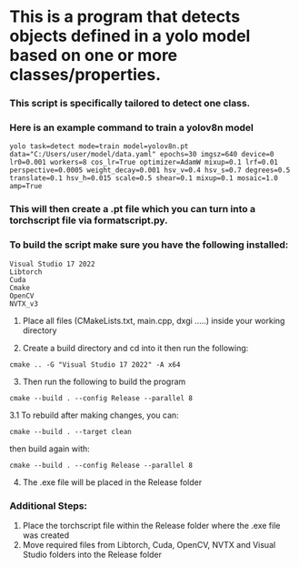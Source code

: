 # This is a program that detects objects defined in a yolo model based on one or more classes/properties. 

### This script is specifically tailored to detect one class.

### Here is an example command to train a yolov8n model 
```
yolo task=detect mode=train model=yolov8n.pt data="C:/Users/user/model/data.yaml" epochs=30 imgsz=640 device=0 lr0=0.001 workers=8 cos_lr=True optimizer=AdamW mixup=0.1 lrf=0.01 perspective=0.0005 weight_decay=0.001 hsv_v=0.4 hsv_s=0.7 degrees=0.5 translate=0.1 hsv_h=0.015 scale=0.5 shear=0.1 mixup=0.1 mosaic=1.0 amp=True
```

### This will then create a .pt file which you can turn into a torchscript file via formatscript.py.

### To build the script make sure you have the following installed:
```
Visual Studio 17 2022 
Libtorch 
Cuda 
Cmake 
OpenCV 
NVTX_v3
```

1. Place all files (CMakeLists.txt, main.cpp, dxgi .....) inside your working directory

2. Create a build directory and cd into it then run the following:

```
cmake .. -G "Visual Studio 17 2022" -A x64
```

3. Then run the following to build the program
```
cmake --build . --config Release --parallel 8
```

3.1 To rebuild after making changes, you can:
  ```
  cmake --build . --target clean
```
then build again with:
  ```
  cmake --build . --config Release --parallel 8
```

4. The .exe file will be placed in the Release folder

### Additional Steps:

1. Place the torchscript file within the Release folder where the .exe file was created
2. Move required files from Libtorch, Cuda, OpenCV, NVTX and Visual Studio folders into the Release folder
